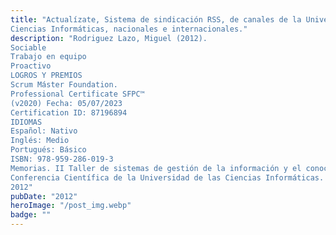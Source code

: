 ```yaml
---
title: "Actualízate, Sistema de sindicación RSS, de canales de la Universidad de las
Ciencias Informáticas, nacionales e internacionales."
description: "Rodriguez Lazo, Miguel (2012).
Sociable
Trabajo en equipo
Proactivo
LOGROS Y PREMIOS
Scrum Máster Foundation.
Professional Certificate SFPC™
(v2020) Fecha: 05/07/2023
Certification ID: 87196894
IDIOMAS
Español: Nativo
Inglés: Medio
Portugués: Básico
ISBN: 978-959-286-019-3
Memorias. II Taller de sistemas de gestión de la información y el conocimiento.
Conferencia Científica de la Universidad de las Ciencias Informáticas. UCIENCIA
2012"
pubDate: "2012"
heroImage: "/post_img.webp"
badge: ""
---
```

